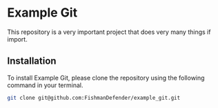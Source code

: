 # Example Git

This repository is a very important project that does very many things if import.

## Installation

To install Example Git, please clone the repository using the following command in your terminal.

```bash
git clone git@github.com:FishmanDefender/example_git.git
```
